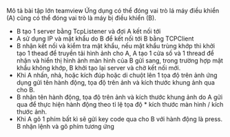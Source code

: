 Mô tả bài tập lớn teamview
Ứng dụng có thể đóng vai trò lá máy điều khiển (A) cũng có thể đóng vai trò là máy bị điều khiển (B).
- B tạo 1 server bằng TcpListener và đợi A kết nối tới
- A sử dụng IP và mật khẩu do B để kết nối tới B bằng TCPClient
- B nhận kết nối và kiểm tra mật khẩu, nếu mật khẩu trùng khớp thì khởi tạo 1 thead để truyền tải hình ảnh cho A, A tạo 1 cửa số và 1 thread để nhận và hiển thị hình ảnh màn hình của B gửi sang, trong trường hợp mật khẩu không khớp, B khởi tạo lại server và chờ kết nối mới.
- Khi A nhấn, nhả, hoặc kích đúp hoặc di chuột lên 1 tọa độ trên ảnh ứng dụng gửi tên hành động, tọa độ trên ảnh và kích thước khung ảnh qua cho B.
- B nhận tên hành động, tọa độ trên ảnh và kích thước khung ảnh do A gửi qua để thực hiện hành động theo tỉ lệ tọa độ * kích thước màn hình / kích thước ảnh.
- Khi A gõ 1 phím bất kì sẽ gửi key code qua cho B với hành động là press. B nhận lệnh và gõ phím tương ứng